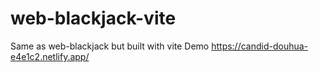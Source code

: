 # web-blackjack-vite
Same as web-blackjack but built with vite
Demo https://candid-douhua-e4e1c2.netlify.app/
